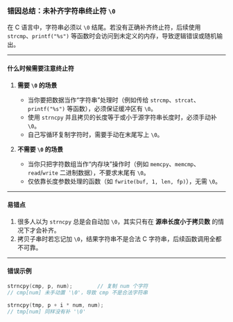 ### 错因总结：未补齐字符串终止符 `\0`

在 C 语言中，字符串必须以 `\0` 结尾。若没有正确补齐终止符，后续使用 `strcmp`、`printf("%s")` 等函数时会访问到未定义的内存，导致逻辑错误或随机输出。

---

#### 什么时候需要注意终止符
1. **需要 `\0` 的场景**
   - 当你要把数据当作“字符串”处理时（例如传给 `strcmp`、`strcat`、`printf("%s")` 等函数），必须保证缓冲区有 `\0`。
   - 使用 `strncpy` 并且拷贝的长度等于或小于源字符串长度时，必须手动补 `\0`。
   - 自己写循环复制字符时，需要手动在末尾写上 `\0`。

2. **不需要 `\0` 的场景**
   - 当你只把字符数组当作“内存块”操作时（例如 `memcpy`、`memcmp`、`read`/`write` 二进制数据），不要求末尾有 `\0`。
   - 仅依靠长度参数处理的函数（如 `fwrite(buf, 1, len, fp)`），无需 `\0`。

---

#### 易错点
1. 很多人以为 `strncpy` 总是会自动加 `\0`，其实只有在 **源串长度小于拷贝数** 的情况下才会补齐。
2. 拷贝子串时若忘记加 `\0`，结果字符串不是合法 C 字符串，后续函数调用全都不可靠。

---

#### 错误示例
```c
strncpy(cmp, p, num);        // 复制 num 个字符
// cmp[num] 未手动置 '\0'，导致 cmp 不是合法字符串

strncpy(tmp, p + i * num, num);
// tmp[num] 同样没有补 '\0'
